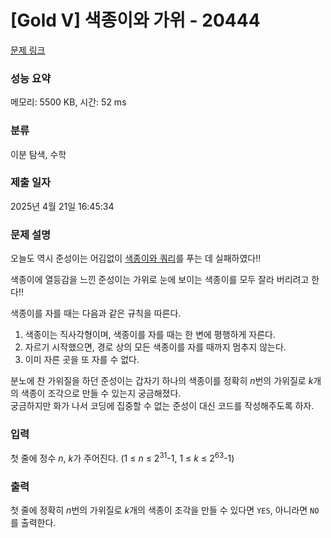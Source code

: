 # [Gold V] 색종이와 가위 - 20444 

[문제 링크](https://www.acmicpc.net/problem/20444) 

### 성능 요약

메모리: 5500 KB, 시간: 52 ms

### 분류

이분 탐색, 수학

### 제출 일자

2025년 4월 21일 16:45:34

### 문제 설명

<p>오늘도 역시 준성이는 어김없이 <a href="https://www.acmicpc.net/problem/18246">색종이와 쿼리</a>를 푸는 데 실패하였다!!</p>

<p>색종이에 열등감을 느낀 준성이는 가위로 눈에 보이는 색종이를 모두 잘라 버리려고 한다!!</p>

<p>색종이를 자를 때는 다음과 같은 규칙을 따른다.</p>

<ol>
	<li>색종이는 직사각형이며, 색종이를 자를 때는 한 변에 평행하게 자른다.</li>
	<li>자르기 시작했으면, 경로 상의 모든 색종이를 자를 때까지 멈추지 않는다.</li>
	<li>이미 자른 곳을 또 자를 수 없다.</li>
</ol>

<p>분노에 찬 가위질을 하던 준성이는 갑자기 하나의 색종이를 정확히 <em>n</em>번의 가위질로 <em>k</em>개의 색종이 조각으로 만들 수 있는지 궁금해졌다.<br>
궁금하지만 화가 나서 코딩에 집중할 수 없는 준성이 대신 코드를 작성해주도록 하자.</p>

### 입력 

 <p>첫 줄에 정수 <em>n</em>, <i>k</i>가 주어진다. (1 ≤ <em>n </em>≤ 2<sup>31</sup>-1, 1 ≤ <em>k </em>≤ 2<sup>63</sup>-1)</p>

### 출력 

 <p>첫 줄에 정확히 <em>n</em>번의 가위질로 <em>k</em>개의 색종이 조각을 만들 수 있다면 <code>YES</code>, 아니라면 <code>NO</code>를 출력한다.</p>

